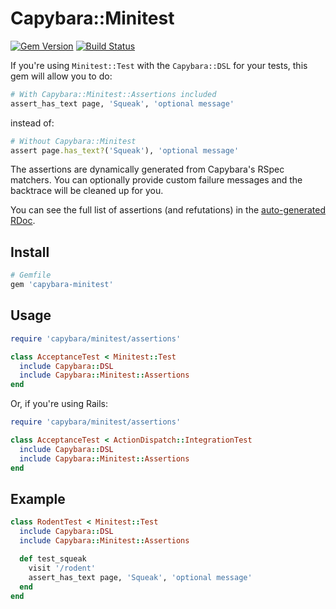 Capybara::Minitest
==================

[![Gem Version](https://badge.fury.io/rb/capybara-minitest.svg)](http://badge.fury.io/rb/capybara-minitest)
[![Build Status](https://travis-ci.org/decafdennis/capybara-minitest.svg?branch=master)](https://travis-ci.org/decafdennis/capybara-minitest)

If you're using `Minitest::Test` with the `Capybara::DSL` for your tests, this
gem will allow you to do:

```ruby
# With Capybara::Minitest::Assertions included
assert_has_text page, 'Squeak', 'optional message'
```

instead of:

```ruby
# Without Capybara::Minitest
assert page.has_text?('Squeak'), 'optional message'
```

The assertions are dynamically generated from Capybara's RSpec matchers. You can
optionally provide custom failure messages and the backtrace will be cleaned up
for you.

You can see the full list of assertions (and refutations) in the
[auto-generated RDoc](https://github.com/decafdennis/capybara-minitest/blob/master/lib/capybara/minitest/assertions/rdoc.rb).

## Install

```ruby
# Gemfile
gem 'capybara-minitest'
```

## Usage

```ruby
require 'capybara/minitest/assertions'

class AcceptanceTest < Minitest::Test
  include Capybara::DSL
  include Capybara::Minitest::Assertions
end
```

Or, if you're using Rails:

```ruby
require 'capybara/minitest/assertions'

class AcceptanceTest < ActionDispatch::IntegrationTest
  include Capybara::DSL
  include Capybara::Minitest::Assertions
end
```

## Example

```ruby
class RodentTest < Minitest::Test
  include Capybara::DSL
  include Capybara::Minitest::Assertions

  def test_squeak
    visit '/rodent'
    assert_has_text page, 'Squeak', 'optional message'
  end
end
```
